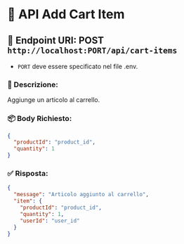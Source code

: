 # 🛒 API Add Cart Item

## 📍 Endpoint URI: POST `http://localhost:PORT/api/cart-items`

- `PORT` deve essere specificato nel file .env.

### 📝 Descrizione:

Aggiunge un articolo al carrello.

### 📦 Body Richiesto:

```json
{
  "productId": "product_id",
  "quantity": 1
}
```

### ✅ Risposta:

```json
{
  "message": "Articolo aggiunto al carrello",
  "item": {
    "productId": "product_id",
    "quantity": 1,
    "userId": "user_id"
  }
}
```
